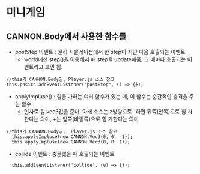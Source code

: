 # 미니게임

## CANNON.Body에서 사용한 함수들

- postStep 이벤트 : 물리 시뮬레이션에서 한 step이 지난 다음 호출되는 이벤트
  - world에선 step()을 이용해서 매 step을 update해줌, 그 때마다 호출되는 이벤트라고 보면 됨.

```
//this가 CANNON.Body임, Player.js 소스 참고
this.phsics.addEventListener("postStep", () => {});
```

- applyImpluse() : 힘을 가하는 여러 함수가 있는 데, 이 함수는 순간적인 충격을 주는 함수
  - 인자로 힘 vec3값을 준다. 아래 소스는 z방향으로 -하면 뒤쪽(안쪽)으로 힘 가한다는 의미, +는 앞쪽(바깥쪽)으로 힘 가한다는 의미

```
//this가 CANNON.Body임,  Player.js 소스 참고
  this.applyImpluse(new CANNON.Vec3(0, 0, -1));
  this.applyImpluse(new CANNON.Vec3(0, 0, 1));
```

- collide 이벤트 : 충돌했을 때 호출되는 이벤트

```
  this.addEventListener('collide', (e) => {});
```
